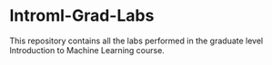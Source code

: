# Introml-Grad-Labs

This repository contains all the labs performed in the graduate level Introduction to Machine Learning course.
